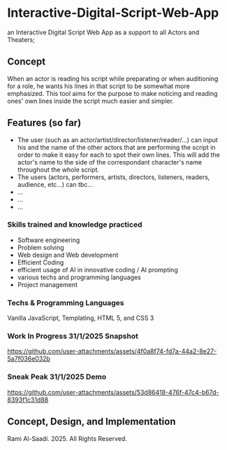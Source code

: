 # Interactive-Digital-Script-Web-App
an Interactive Digital Script Web App as a support to all Actors and Theaters; 

## Concept
When an actor is reading his script while preparating or when auditioning for a role, he wants his lines in that script to be somewhat more emphasized.
This tool aims for the purpose to make noticing and reading ones' own lines inside the script much easier and simpler.

## Features (so far)
- The user (such as an actor/artist/director/listener/reader/...) can input his and the name of the other actors that are performing the script in order to make 
it easy for each to spot their own lines. This will add the actor's name to the side of the correspondant character's name throughout the whole script.
- The users (actors, performers, artists, directors, listeners, readers, audience, etc...) can tbc...
- ...
- ...
- ...

### Skills trained and knowledge practiced

- Software engineering
- Problem solving
- Web design and Web development
- Efficient Coding
- efficient usage of AI in innovative coding / AI prompting
- various techs and programming languages
- Project management
 
### Techs & Programming Languages
Vanilla JavaScript, Templating, HTML 5, and CSS 3

### Work In Progress 31/1/2025 Snapshot

https://github.com/user-attachments/assets/4f0a8f74-fd7a-44a2-8e27-5a7f036e032b




### Sneak Peak 31/1/2025 Demo

https://github.com/user-attachments/assets/53d86418-476f-47c4-b67d-8393f1c31d88



## Concept, Design, and Implementation
Rami Al-Saadi. 2025. All Rights Reserved.
